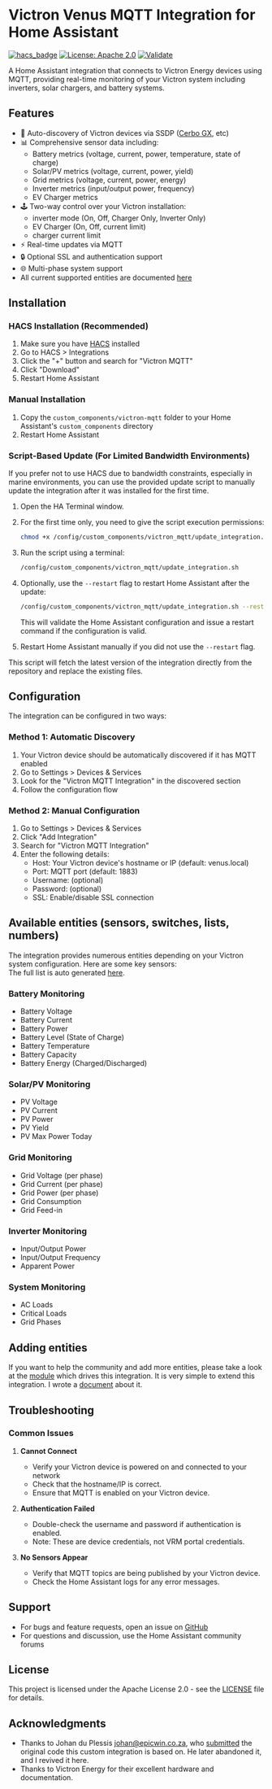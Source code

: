 # Victron Venus MQTT Integration for Home Assistant

[![hacs_badge](https://img.shields.io/badge/HACS-Default-green.svg)](https://github.com/custom-components/hacs)
[![License: Apache 2.0](https://img.shields.io/badge/License-Apache_2.0-blue.svg)](http://www.apache.org/licenses/LICENSE-2.0)
[![Validate](https://github.com/tomer-w/ha-victron-mqtt/actions/workflows/validate.yaml/badge.svg)](https://github.com/tomer-w/ha-victron-mqtt/actions/workflows/validate.yaml)

A Home Assistant integration that connects to Victron Energy devices using MQTT, providing real-time monitoring of your Victron system including inverters, solar chargers, and battery systems.

## Features

- 🔌 Auto-discovery of Victron devices via SSDP ([Cerbo GX](https://www.victronenergy.com/communication-centres/cerbo-gx), etc)
- 📊 Comprehensive sensor data including:
  - Battery metrics (voltage, current, power, temperature, state of charge)
  - Solar/PV metrics (voltage, current, power, yield)
  - Grid metrics (voltage, current, power, energy)
  - Inverter metrics (input/output power, frequency)
  - EV Charger metrics
- 🕹️ Two-way control over your Victron installation:  
   - inverter mode (On, Off, Charger Only, Inverter Only)  
   - EV Charger (On, Off, current limit)  
   - charger current limit
- ⚡ Real-time updates via MQTT
- 🔒 Optional SSL and authentication support
- 🌐 Multi-phase system support
- All current supported entities are documented [here](https://tomer-w.github.io/victron_mqtt/)

## Installation

### HACS Installation (Recommended)
1. Make sure you have [HACS](https://hacs.xyz/) installed
2. Go to HACS > Integrations
3. Click the "+" button and search for "Victron MQTT"
4. Click "Download"
5. Restart Home Assistant

### Manual Installation
1. Copy the `custom_components/victron-mqtt` folder to your Home Assistant's `custom_components` directory
2. Restart Home Assistant

### Script-Based Update (For Limited Bandwidth Environments)
If you prefer not to use HACS due to bandwidth constraints, especially in marine environments, you can use the provided update script to manually update the integration after it was installed for the first time.

1. Open the HA Terminal window.
2. For the first time only, you need to give the script execution permissions:
   ```bash
   chmod +x /config/custom_components/victron_mqtt/update_integration.sh
   ```
2. Run the script using a terminal:
   ```bash
   /config/custom_components/victron_mqtt/update_integration.sh
   ```
3. Optionally, use the `--restart` flag to restart Home Assistant after the update:
   ```bash
   /config/custom_components/victron_mqtt/update_integration.sh --restart
   ```
   This will validate the Home Assistant configuration and issue a restart command if the configuration is valid.

4. Restart Home Assistant manually if you did not use the `--restart` flag.

This script will fetch the latest version of the integration directly from the repository and replace the existing files.

## Configuration

The integration can be configured in two ways:

### Method 1: Automatic Discovery
1. Your Victron device should be automatically discovered if it has MQTT enabled
2. Go to Settings > Devices & Services
3. Look for the "Victron MQTT Integration" in the discovered section
4. Follow the configuration flow

### Method 2: Manual Configuration
1. Go to Settings > Devices & Services
2. Click "Add Integration"
3. Search for "Victron MQTT Integration"
4. Enter the following details:
   - Host: Your Victron device's hostname or IP (default: venus.local)
   - Port: MQTT port (default: 1883)
   - Username: (optional)
   - Password: (optional)
   - SSL: Enable/disable SSL connection

## Available entities (sensors, switches, lists, numbers)

The integration provides numerous entities depending on your Victron system configuration. Here are some key sensors:  
The full list is auto generated [here](https://tomer-w.github.io/victron_mqtt/).

### Battery Monitoring
- Battery Voltage
- Battery Current
- Battery Power
- Battery Level (State of Charge)
- Battery Temperature
- Battery Capacity
- Battery Energy (Charged/Discharged)

### Solar/PV Monitoring
- PV Voltage
- PV Current
- PV Power
- PV Yield
- PV Max Power Today

### Grid Monitoring
- Grid Voltage (per phase)
- Grid Current (per phase)
- Grid Power (per phase)
- Grid Consumption
- Grid Feed-in

### Inverter Monitoring
- Input/Output Power
- Input/Output Frequency
- Apparent Power

### System Monitoring
- AC Loads
- Critical Loads
- Grid Phases


## Adding entities
If you want to help the community and add more entities, please take a look at the [module](https://github.com/tomer-w/victron_mqtt) which drives this integration. It is very simple to extend this integration. I wrote a [document](https://github.com/tomer-w/victron_mqtt/blob/main/extending-victron-support.md) about it.


## Troubleshooting

### Common Issues

1. **Cannot Connect**
   - Verify your Victron device is powered on and connected to your network
   - Check that the hostname/IP is correct.
   - Ensure that MQTT is enabled on your Victron device.

2. **Authentication Failed**
   - Double-check the username and password if authentication is enabled.
   - Note: These are device credentials, not VRM portal credentials.

3. **No Sensors Appear**
   - Verify that MQTT topics are being published by your Victron device.
   - Check the Home Assistant logs for any error messages.

## Support

- For bugs and feature requests, open an issue on [GitHub](https://github.com/tomer-w/ha-victron-mqtt/issues)
- For questions and discussion, use the Home Assistant community forums

## License

This project is licensed under the Apache License 2.0 - see the [LICENSE](LICENSE) file for details.

## Acknowledgments

- Thanks to Johan du Plessis <johan@epicwin.co.za>, who [submitted](https://github.com/home-assistant/core/pull/130505) the original code this custom integration is based on. He later abandoned it, and I revived it here.
- Thanks to Victron Energy for their excellent hardware and documentation.
